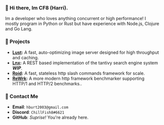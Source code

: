 ### 👋 Hi there, Im CF8 (Harri).
Im a developer who loves anything concurrent or high performance! I mostly program in Python or Rust but have experience with Node.js, Clojure and Go Lang.

### 🚀 Projects

- **[Lust](https://github.com/ChillFish8/lust):** A fast, auto-optimizing image server designed for high throughput and caching.
- **[Lnx](https://github.com/lnx-search/lnx):** A REST based implementation of the tantivy search engine system **_WIP_**.
- **[Roid](https://github.com/ChillFish8/roid):** A fast, stateless http slash commands framework for scale.
- **[ReWrk](https://github.com/ChillFish8/ReWrk):** A more modern http framework benchmarker supporting HTTP/1 and HTTP/2 benchmarks..

### 📧 Contact Me
- **Email**: `hburt2003@gmail.com`
- **Discord**: `ChillFish8#6621`
- **GitHub**: *Suprise!* You're already here.
